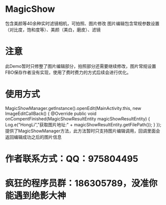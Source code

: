 # MagicShow
包含美颜等40余种实时滤镜相机，可拍照、图片修改 
图片编辑包含常规参数设置（对比度，饱和度等）、美颜（美白，磨皮）、滤镜
# 注意
此Demo暂时只修整了图片编辑部分，拍照部分还需要继续修改，图片常规设置FBO保存作者没有实现，使用了费时费力的方式后续会进行优化。
# 使用方式
MagicShowManager.getInstance().openEdit(MainActivity.this, new ImageEditCallBack() {
                    @Override
                    public void onCompentFinished(MagicShowResultEntity magicShowResultEntity) {
                        Log.e("HongLi","获取图片地址:" + magicShowResultEntity.getFilePath());
                    }
                });
提供了MagicShowManager方法，此方法暂时只支持图片编辑调用，回调里面会返回编辑成功之后的图片信息

# 作者联系方式：QQ：975804495
# 疯狂的程序员群：186305789，没准你能遇到绝影大神
